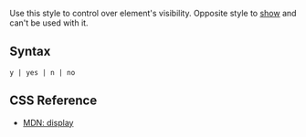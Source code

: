 Use this style to control over element's visibility. Opposite style to [show](./show.md) and can't be used with it.

## Syntax

```
y | yes | n | no
```

## CSS Reference

* [MDN: display](!https://developer.mozilla.org/en-US/docs/Web/CSS/display)
